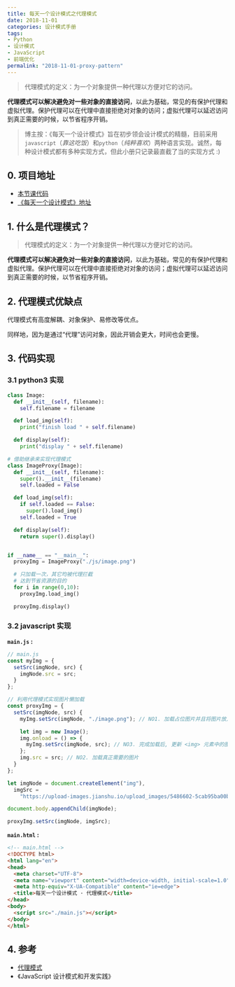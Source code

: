 ```yaml
---
title: 每天一个设计模式之代理模式
date: 2018-11-01
categories: 设计模式手册
tags:
- Python
- 设计模式
- JavaScript
- 前端优化
permalink: "2018-11-01-proxy-pattern"
---
```


> 代理模式的定义：为一个对象提供一种代理以方便对它的访问。

**代理模式可以解决避免对一些对象的直接访问**，以此为基础，常见的有保护代理和虚拟代理。保护代理可以在代理中直接拒绝对对象的访问；虚拟代理可以延迟访问到真正需要的时候，以节省程序开销。

<!-- more -->

> 博主按：《每天一个设计模式》旨在初步领会设计模式的精髓，目前采用`javascript`（_靠这吃饭_）和`python`（_纯粹喜欢_）两种语言实现。诚然，每种设计模式都有多种实现方式，但此小册只记录最直截了当的实现方式 :)

## 0. 项目地址

- [本节课代码](https://github.com/dongyuanxin/design-pattern-demos/tree/master/proxy_pattern)
- [《每天一个设计模式》地址](https://godbmw.com/category/%E6%AF%8F%E5%A4%A9%E4%B8%80%E4%B8%AA%E8%AE%BE%E8%AE%A1%E6%A8%A1%E5%BC%8F)

## 1. 什么是代理模式？

> 代理模式的定义：为一个对象提供一种代理以方便对它的访问。

**代理模式可以解决避免对一些对象的直接访问**，以此为基础，常见的有保护代理和虚拟代理。保护代理可以在代理中直接拒绝对对象的访问；虚拟代理可以延迟访问到真正需要的时候，以节省程序开销。

## 2. 代理模式优缺点

代理模式有高度解耦、对象保护、易修改等优点。

同样地，因为是通过“代理”访问对象，因此开销会更大，时间也会更慢。

## 3. 代码实现

### 3.1 python3 实现

```python
class Image:
  def __init__(self, filename):
    self.filename = filename

  def load_img(self):
    print("finish load " + self.filename)

  def display(self):
    print("display " + self.filename)

# 借助继承来实现代理模式
class ImageProxy(Image):
  def __init__(self, filename):
    super().__init__(filename)
    self.loaded = False

  def load_img(self):
    if self.loaded == False:
      super().load_img()
    self.loaded = True

  def display(self):
    return super().display()


if __name__ == "__main__":
  proxyImg = ImageProxy("./js/image.png")

  # 只加载一次，其它均被代理拦截
  # 达到节省资源的目的
  for i in range(0,10):
    proxyImg.load_img()

  proxyImg.display()
```

### 3.2 javascript 实现

**`main.js` :**

```javascript
// main.js
const myImg = {
  setSrc(imgNode, src) {
    imgNode.src = src;
  }
};

// 利用代理模式实现图片懒加载
const proxyImg = {
  setSrc(imgNode, src) {
    myImg.setSrc(imgNode, "./image.png"); // NO1. 加载占位图片并且将图片放入<img>元素

    let img = new Image();
    img.onload = () => {
      myImg.setSrc(imgNode, src); // NO3. 完成加载后, 更新 <img> 元素中的图片
    };
    img.src = src; // NO2. 加载真正需要的图片
  }
};

let imgNode = document.createElement("img"),
  imgSrc =
    "https://upload-images.jianshu.io/upload_images/5486602-5cab95ba00b272bd.png?imageMogr2/auto-orient/strip%7CimageView2/2/w/1000/format/webp";

document.body.appendChild(imgNode);

proxyImg.setSrc(imgNode, imgSrc);
```

**`main.html` :**

```html
<!-- main.html -->
<!DOCTYPE html>
<html lang="en">
<head>
  <meta charset="UTF-8">
  <meta name="viewport" content="width=device-width, initial-scale=1.0">
  <meta http-equiv="X-UA-Compatible" content="ie=edge">
  <title>每天一个设计模式 · 代理模式</title>
</head>
<body>
  <script src="./main.js"></script>
</body>
</html>
```

## 4. 参考

- [代理模式](https://www.runoob.com/design-pattern/proxy-pattern.html)
- 《JavaScript 设计模式和开发实践》
